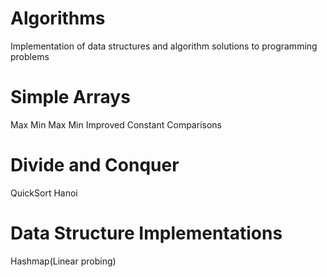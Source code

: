 # Algorithms
Implementation of data structures and algorithm solutions to programming problems


# Simple Arrays
Max Min
Max Min Improved Constant Comparisons

# Divide and Conquer
QuickSort
Hanoi

# Data Structure Implementations
Hashmap(Linear probing) 
